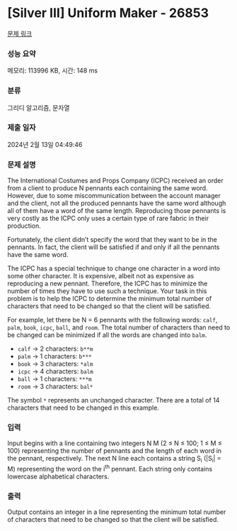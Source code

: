 # [Silver III] Uniform Maker - 26853 

[문제 링크](https://www.acmicpc.net/problem/26853) 

### 성능 요약

메모리: 113996 KB, 시간: 148 ms

### 분류

그리디 알고리즘, 문자열

### 제출 일자

2024년 2월 13일 04:49:46

### 문제 설명

<p>The International Costumes and Props Company (ICPC) received an order from a client to produce N pennants each containing the same word. However, due to some miscommunication between the account manager and the client, not all the produced pennants have the same word although all of them have a word of the same length. Reproducing those pennants is very costly as the ICPC only uses a certain type of rare fabric in their production.</p>

<p>Fortunately, the client didn’t specify the word that they want to be in the pennants. In fact, the client will be satisfied if and only if all the pennants have the same word.</p>

<p>The ICPC has a special technique to change one character in a word into some other character. It is expensive, albeit not as expensive as reproducing a new pennant. Therefore, the ICPC has to minimize the number of times they have to use such a technique. Your task in this problem is to help the ICPC to determine the minimum total number of characters that need to be changed so that the client will be satisfied.</p>

<p>For example, let there be N = 6 pennants with the following words: <code>calf</code>, <code>palm</code>, <code>book</code>, <code>icpc</code>, <code>ball</code>, and <code>room</code>. The total number of characters than need to be changed can be minimized if all the words are changed into <code>balm</code>.</p>

<ul>
	<li><code>calf</code> → 2 characters: <code>b**m</code></li>
	<li><code>palm</code> → 1 characters: <code>b***</code></li>
	<li><code>book</code> → 3 characters: <code>*alm</code></li>
	<li><code>icpc</code> → 4 characters: <code>balm</code></li>
	<li><code>ball</code> → 1 characters: <code>***m</code></li>
	<li><code>room</code> → 3 characters: <code>bal*</code></li>
</ul>

<p>The symbol <code>*</code> represents an unchanged character. There are a total of 14 characters that need to be changed in this example.</p>

### 입력 

 <p>Input begins with a line containing two integers N M (2 ≤ N ≤ 100; 1 ≤ M ≤ 100) representing the number of pennants and the length of each word in the pennant, respectively. The next N line each contains a string S<sub>i</sub> (|S<sub>i</sub>| = M) representing the word on the i<sup>th</sup> pennant. Each string only contains lowercase alphabetical characters.</p>

### 출력 

 <p>Output contains an integer in a line representing the minimum total number of characters that need to be changed so that the client will be satisfied.</p>

